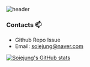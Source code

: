 ![header](https://capsule-render.vercel.app/api?type=wave&color=auto&height=200&section=header&text=Soie%20Github!&fontSize=90)


### Contacts 📫

* Github Repo Issue
* Email: soiejung@naver.com

[![Soiejung's GitHub stats](https://github-readme-stats.vercel.app/api?username=soiejung&theme=graywhite)](https://github.com/soiejung/github-readme-stats)

